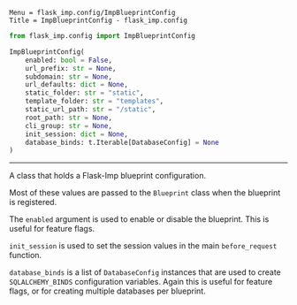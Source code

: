 ```
Menu = flask_imp.config/ImpBlueprintConfig
Title = ImpBlueprintConfig - flask_imp.config
```

```python
from flask_imp.config import ImpBlueprintConfig
```

```python
ImpBlueprintConfig(
    enabled: bool = False,
    url_prefix: str = None,
    subdomain: str = None,
    url_defaults: dict = None,
    static_folder: str = "static",
    template_folder: str = "templates",
    static_url_path: str = "/static",
    root_path: str = None,
    cli_group: str = None,
    init_session: dict = None,
    database_binds: t.Iterable[DatabaseConfig] = None
)
```

---

A class that holds a Flask-Imp blueprint configuration.

Most of these values are passed to the `Blueprint` class when the blueprint is registered.

The `enabled` argument is used to enable or disable the blueprint. This is useful for feature flags.

`init_session` is used to set the session values in the main `before_request` function.

`database_binds` is a list of `DatabaseConfig` instances that are used to create `SQLALCHEMY_BINDS` configuration
variables. Again this is useful for feature flags, or for creating multiple databases per blueprint.